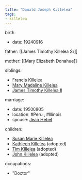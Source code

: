 ```yaml
---
title: "Donald Joseph Killelea"
tags:
- killelea
---
```

birth:
  - date: 19240916

father: [[James Timothy Killelea Sr]]

mother: [[Mary Elizabeth Donahue]]

siblings:
  - [Francis Killelea](Francis%20Killelea)
  - [Mary Madaline Killelea](Mary%20Madaline%20Killelea.md)
  - [James Timothy Killelea II](James%20Timothy%20Killelea%20II.md)

marriage:
  - date: 19500805
  - location: #Peru , #Illinois 
  - spouse: [Jean Hebel](Jean%20Hebel.md)

children:
  - [Susan Marie Killelea](Susan%20Marie%20Killelea.md)
  - [Kathleen Killelea](Kathleen%20Killelea) (adopted)
  - [Tim Killelea](Tim%20Killelea) (adopted)
  - [John Killelea](John%20Killelea) (adopted)

occupations:
  - "Doctor"